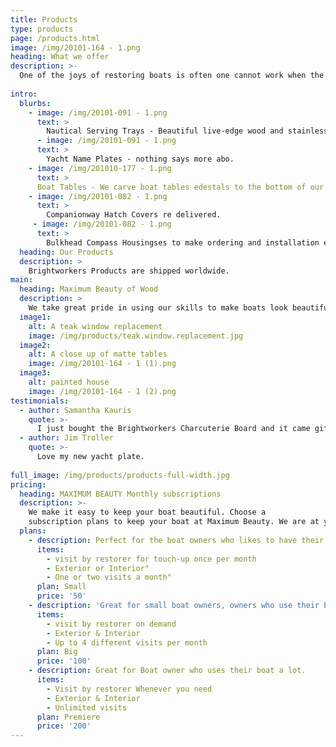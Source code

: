 ```yaml
---
title: Products
type: products
page: /products.html
image: /img/20101-164 - 1.png
heading: What we offer
description: >-
  One of the joys of restoring boats is often one cannot work when the weather does not cooperate. During these periods we continue to hone our skills by making beautiful hand-made items that makes boats more beautiful.
  
intro:
  blurbs:
    - image: /img/20101-091 - 1.png
      text: >
        Nautical Serving Trays - Beautiful live-edge wood and stainless steel or brass fittings are turned into beautiful servings trays, Charcuterie Boards, and Bread Boards to make boating life even better.
      - image: /img/20101-091 - 1.png
      text: >
        Yacht Name Plates - nothing says more abo.
    - image: /img/201010-177 - 1.png
      text: >
      Boat Tables - We carve boat tables edestals to the bottom of our tables. 
    - image: /img/20101-082 - 1.png
      text: >
        Companionway Hatch Covers re delivered.
     - image: /img/20101-082 - 1.png
      text: >
        Bulkhead Compass Housingses to make ordering and installation easier. 
  heading: Our Products
  description: >
    Brightworkers Products are shipped worldwide.
main:
  heading: Maximum Beauty of Wood
  description: >
    We take great pride in using our skills to make boats look beautiful. We apply those same skills to make a small number of products for our clients, our sustaining members, and boat owners everywhere.
  image1:
    alt: A teak window replacement
    image: /img/products/teak.window.replacement.jpg
  image2:
    alt: A close up of matte tables
    image: /img/20101-164 - 1 (1).png
  image3:
    alt: painted house
    image: /img/20101-164 - 1 (2).png
testimonials:
  - author: Samantha Kauris
    quote: >-
      I just bought the Brightworkers Charcuterie Board and it came gift wrapped beautifully. I couldn’t even believe how beautiful the wood and the craftmanship was. .
  - author: Jim Troller
    quote: >-
      Love my new yacht plate. 
      
full_image: /img/products/products-full-width.jpg
pricing:
  heading: MAXIMUM BEAUTY Monthly subscriptions
  description: >-
    We make it easy to keep your boat beautiful. Choose a
    subscription plans to keep your boat at Maximum Beauty. We are at your doorstep whenever you need a touch-up. Contact us about more details and payment info.
  plans:
    - description: Perfect for the boat owners who likes to have their boat looking the best all year long.
      items:
        - visit by restorer for touch-up once per month
        - Exterior or Interior"
        - One or two visits a month"
      plan: Small
      price: '50'
    - description: 'Great for small boat owners, owners who use their boat a lot'
      items:
        - visit by restorer on demand
        - Exterior & Interior
        - Up to 4 different visits per month
      plan: Big
      price: '100'
    - description: Great for Boat owner who uses their boat a lot. 
      items:
        - Visit by restorer Whenever you need
        - Exterior & Interior
        - Unlimited visits
      plan: Premiere 
      price: '200'
---
```


